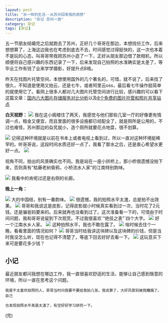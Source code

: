 ```yaml
---
layout: post
title: "水一样的生活--从苏州回来我的感想"
description: "杂记 苏州一游"
category: 杂记
tags: [杂记]
---
```


五一节朋友结婚完之后就跑去了苏州，正好几个哥哥在那边，本想找份工作，后来想想算了，上海这边我也在考虑到底去不去，时间感觉过得挺快的，这一次也本着不是玩的心态，叫哥哥带我把苏州小逛了一下，正好从朋友那边借了款相机，所以顺便将自己感兴趣的东西记录了一下，后来发现自己拍照的水准确实是太差了，等毕业工作有钱了业来学学摄影，好提升点B格。

昨天在找图片托管空间，本想使用国外的几个著名的，可惜，就不说了。后来找了很久，不知道是使用又拍云，还是七牛，或者阿里云oss，最后看七牛操作挺简单的就使用它了。看网上很多人都对几大图片托管空间进行比较，感兴趣的可以看下这篇文章：[国内六大图片存储服务对比分析](http://c7sky.com/image-storage-server.html)以及[8个免费的图片托管和照片共享站点](http://hi.baidu.com/skubuntu/item/dae893c6a8178f5dbcef6939)

**白天视野：**
<img src="http://mjgao.qiniudn.com/DSC00326.JPG/mjgao.1" />
我在这小阁楼住了两天，我感觉与他们那些几室一厅的好像更有情调一点，租金又便宜，而且里面的很多设施都已经配全了，就是厕所是公用的，不过也难怪，苏州那边的旮旯就小，造个厕所就要花点地盘，很不划算。

<img src="http://mjgao.qiniudn.com/DSC00327.JPG/mjgao.1" />
记得这种环境就是以前在书本上或者电视上看到过，所以一直对这种环境挺稀罕的。听哥哥说，这段时间水质还好一点了，我看了那水之后，还是衷心希望水更好一点。

<img src="http://mjgao.qiniudn.com/DSC00328.JPG/mjgao.1" />

视角不同，拍出的风景确实也不同。我是站在一座小拱桥上，那小桥很遗憾没拍下来，否则真有“枯藤老树昏鸦，小桥流水人家”的江南特别韵味。

<img src="http://mjgao.qiniudn.com/DSC00329.JPG/mjgao.1" />
我看中的肯呢过还是右侧的长廊。

**晚上一角：**

<img src="http://mjgao.qiniudn.com/DSC00335.JPG/mjgao.1" />
大的中国结，别有一番韵味。
<img src="http://mjgao.qiniudn.com/DSC00337.JPG/mjgao.1" />
很遗憾，我的拍照水平太渣，总是拍不出效果。

<img src="http://mjgao.qiniudn.com/DSC00340.JPG/mjgao.1" />
哥哥和我说这是皮影，记得皮影就小时候真实看到过一次，当时花了2元钱，还是骗爸妈要来的。后来就再也没看到过了。这次准备看一下的，可惜由于时间问题，我和哥哥说留到下次观赏。不过我很喜欢`“绝技之表”`四个大字。

<img src="http://mjgao.qiniudn.com/DSC00343.JPG/mjgao.1" />
好一个江南水乡人家。

<img src="http://mjgao.qiniudn.com/DSC00345.JPG/mjgao.1" />
这种拍照水平，我也不敢在露了。

<img src="http://mjgao.qiniudn.com/DSC00348.JPG/mjgao.1" />
啥时候去住个一晚，看看里面的情况如何？

<img src="http://mjgao.qiniudn.com/DSC00334.JPG/mjgao.1" />
哥哥当时给我讲这块碑以及这块碑的价钱，但是当时我没怎么听，现在也记得不清楚了，等底下回去好好去看一下。

<img src="http://mjgao.qiniudn.com/DSC00347.JPG/mjgao.1" />
这玩意买下来可是要花多少钱？

小记
----
最近朋友都问我想在哪边工作，我一直很喜欢舒适的生活，能够让自己感到惬意的环境，所以一直在思考这个问题。

    我是不太喜欢拍照的人，哥哥当时问我要不要给我拍几张，我说算了，大好风景别被我糟蹋了。自己

    也发现拍照水平真是太渣了，有空好好学习研究一下。

(完)







                 
